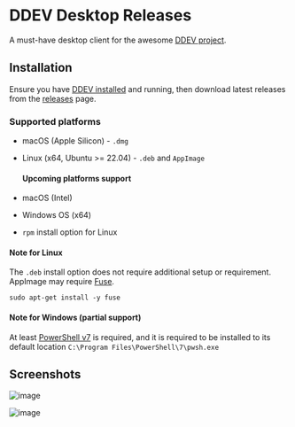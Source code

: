 # DDEV Desktop Releases

A must-have desktop client for the awesome [DDEV project](https://ddev.com/).

## Installation
Ensure you have [DDEV installed](https://ddev.readthedocs.io/en/stable/users/install/ddev-installation/) and running, then download latest releases from the [releases](https://github.com/damms005/ddev-desktop-releases/releases) page.

### Supported platforms
- macOS (Apple Silicon) - `.dmg` 
- Linux (x64, Ubuntu >= 22.04) - `.deb` and `AppImage`

  #### Upcoming platforms support
- macOS (Intel)
- Windows OS (x64)
- `rpm` install option for Linux

#### Note for Linux
The `.deb` install option does not require additional setup or requirement. AppImage may require [Fuse]([url](https://github.com/appimage/appimagekit/wiki/fuse)).
```
sudo apt-get install -y fuse
```

#### Note for Windows (partial support)
At least [PowerShell v7](https://learn.microsoft.com/en-us/powershell/scripting/install/installing-powershell-on-windows?view=powershell-7.5#install-powershell-using-winget-recommended) is required, and it is required to be installed to its default location `C:\Program Files\PowerShell\7\pwsh.exe`

## Screenshots
![image](https://github.com/user-attachments/assets/578d6a11-4d6a-4b38-a6bb-ce7b39503ee5)

![image](https://github.com/user-attachments/assets/f6b65018-3b1e-402c-9d03-433b63e7f862)
